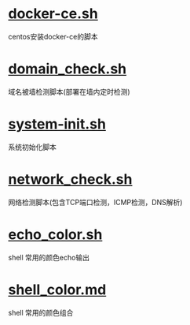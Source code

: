 # [docker-ce.sh](./point/docker-ce.sh)

centos安装docker-ce的脚本

# [domain_check.sh](./point/domain_check.sh)

域名被墙检测脚本(部署在墙内定时检测)

# [system-init.sh](./point/system-init.sh)

系统初始化脚本

# [network_check.sh](./point/network_check.sh)

网络检测脚本(包含TCP端口检测，ICMP检测，DNS解析)

# [echo_color.sh](./point/echo_color.sh)

shell 常用的颜色echo输出

# [shell_color.md](./point/shell_color.md)

shell 常用的颜色组合